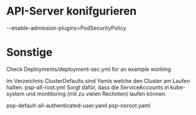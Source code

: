 # API-Server konifgurieren

--enable-admission-plugins=PodSecurityPolicy

# Sonstige


Check Deployments/deployment-sec.yml for an example working 

Im Verzeichnis ClusterDefaults sind Yamls welche den Cluster am Laufen halten.
psp-all-root.yml  Sorgt dafür, dass die ServiceAccounts in kube-system und montitoring (mit zu vielen Rechnten) laufen können.

psp-default-all-authenticated-user.yaml  psp-noroot.yaml

